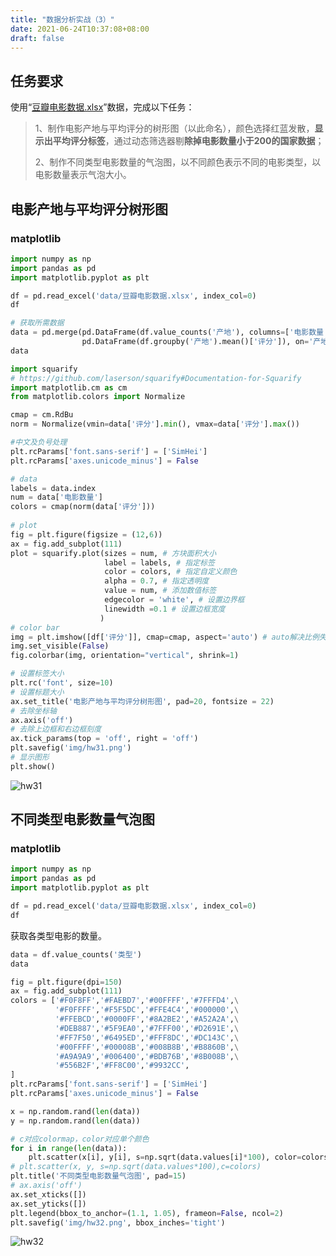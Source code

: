 ```yaml
---
title: "数据分析实战（3）"
date: 2021-06-24T10:37:08+08:00
draft: false
---
```


## 任务要求

使用“[豆瓣电影数据.xlsx](https://github.com/lusuzi/data_sample/blob/master/%E8%B1%86%E7%93%A3%E7%94%B5%E5%BD%B1%E6%95%B0%E6%8D%AE.xlsx)”数据，完成以下任务：
>1、制作电影产地与平均评分的树形图（以此命名），颜色选择红蓝发散，**显示出平均评分标签**，通过动态筛选器剔**除掉电影数量小于200的国家数据**；
>
>2、制作不同类型电影数量的气泡图，以不同颜色表示不同的电影类型，以电影数量表示气泡大小。

## 电影产地与平均评分树形图

### matplotlib

``` python
import numpy as np
import pandas as pd
import matplotlib.pyplot as plt
```

``` python
df = pd.read_excel('data/豆瓣电影数据.xlsx', index_col=0)
df
```

``` python
# 获取所需数据
data = pd.merge(pd.DataFrame(df.value_counts('产地'), columns=['电影数量']), \
                pd.DataFrame(df.groupby('产地').mean()['评分']), on='产地')
data
```

``` python
import squarify
# https://github.com/laserson/squarify#Documentation-for-Squarify
import matplotlib.cm as cm
from matplotlib.colors import Normalize

cmap = cm.RdBu
norm = Normalize(vmin=data['评分'].min(), vmax=data['评分'].max())

#中文及负号处理
plt.rcParams['font.sans-serif'] = ['SimHei']
plt.rcParams['axes.unicode_minus'] = False

# data
labels = data.index
num = data['电影数量']
colors = cmap(norm(data['评分']))
        
# plot
fig = plt.figure(figsize = (12,6))
ax = fig.add_subplot(111)
plot = squarify.plot(sizes = num, # 方块面积大小
                     label = labels, # 指定标签
                     color = colors, # 指定自定义颜色
                     alpha = 0.7, # 指定透明度
                     value = num, # 添加数值标签
                     edgecolor = 'white', # 设置边界框
                     linewidth =0.1 # 设置边框宽度
                    )
# color bar
img = plt.imshow([df['评分']], cmap=cmap, aspect='auto') # auto解决比例失调
img.set_visible(False)
fig.colorbar(img, orientation="vertical", shrink=1)

# 设置标签大小
plt.rc('font', size=10)
# 设置标题大小
ax.set_title('电影产地与平均评分树形图', pad=20, fontsize = 22)
# 去除坐标轴
ax.axis('off')
# 去除上边框和右边框刻度
ax.tick_params(top = 'off', right = 'off')
plt.savefig('img/hw31.png')
# 显示图形
plt.show()
```

![hw31](../images/数据分析实战（3）/hw31.png)

## 不同类型电影数量气泡图

### matplotlib

``` python
import numpy as np
import pandas as pd
import matplotlib.pyplot as plt
```

``` python
df = pd.read_excel('data/豆瓣电影数据.xlsx', index_col=0)
df
```

获取各类型电影的数量。

``` python
data = df.value_counts('类型')
data
```

``` python
fig = plt.figure(dpi=150)
ax = fig.add_subplot(111)
colors = ['#F0F8FF','#FAEBD7','#00FFFF','#7FFFD4',\
          '#F0FFFF','#F5F5DC','#FFE4C4','#000000',\
          '#FFEBCD','#0000FF','#8A2BE2','#A52A2A',\
          '#DEB887','#5F9EA0','#7FFF00','#D2691E',\
          '#FF7F50','#6495ED','#FFF8DC','#DC143C',\
          '#00FFFF','#00008B','#008B8B','#B8860B',\
          '#A9A9A9','#006400','#BDB76B','#8B008B',\
          '#556B2F','#FF8C00','#9932CC',
]
plt.rcParams['font.sans-serif'] = ['SimHei']
plt.rcParams['axes.unicode_minus'] = False

x = np.random.rand(len(data))
y = np.random.rand(len(data))

# c对应colormap，color对应单个颜色
for i in range(len(data)):
    plt.scatter(x[i], y[i], s=np.sqrt(data.values[i]*100), color=colors[i], label=data.index[i])
# plt.scatter(x, y, s=np.sqrt(data.values*100),c=colors)
plt.title('不同类型电影数量气泡图', pad=15)
# ax.axis('off')
ax.set_xticks([]) 
ax.set_yticks([]) 
plt.legend(bbox_to_anchor=(1.1, 1.05), frameon=False, ncol=2)
plt.savefig('img/hw32.png', bbox_inches='tight')
```

![hw32](../images/数据分析实战（3）/hw32.png)